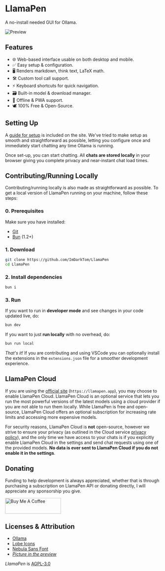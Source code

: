 # LlamaPen

A no-install needed GUI for Ollama.

![Preview](https://github.com/user-attachments/assets/f16f82f4-9759-4b7d-8b8a-1abe64407c9f)

## Features

- 🌐 Web-based interface usable on both desktop and mobile.
- ✅ Easy setup & configuration.
- 🖥️ Renders markdown, think text, LaTeX math.
- 🛠️ Custom tool call support.
- ⚡ Keyboard shortcuts for quick navigation.
- 🗃️ Built-in model & download manager.
- 🔌 Offline & PWA support.
- 🕊️ 100% Free & Open-Source.

## Setting Up

A [guide for setup](https://llamapen.app/guide) is included on the site. We've tried to make setup as smooth and straightforward as possible, letting you configure once and immediately start chatting any time Ollama is running.

Once set-up, you can start chatting. All **chats are stored locally** in your browser giving you complete privacy and near-instant chat load times.

## Contributing/Running Locally

Contributing/running locally is also made as straightforward as possible. To get a local version of LlamaPen running on your machine, follow these steps:

### 0. Prerequisites

Make sure you have installed:

- [Git](https://git-scm.com/downloads)
- [Bun](https://bun.sh/) (1.2+)

### 1. Download

```bash
git clone https://github.com/ImDarkTom/LlamaPen
cd LlamaPen
```

### 2. Install dependencies

```bash
bun i
```

### 3. Run

If you want to run in **developer mode** and see changes in your code updated live, do:

```bash
bun dev
```

If you want to just **run locally** with no overhead, do:

```bash
bun run local
```

*That's it!* If you are contributing and using VSCode you can optionally install the extensions in the `extensions.json` file for a smoother development experience.

## LlamaPen Cloud

If you are using the [official site](https://llamapen.app/) (`https://llamapen.app`), you may choose to enable LlamaPen Cloud. LlamaPen Cloud is an optional service that lets you run the most powerful versions of the latest models using a cloud provider if you are not able to run them locally. While LlamaPen is free and open-source, LlamaPen Cloud offers an optional subscription for increasing rate limits and accessing more expensive models. 

For security reasons, LlamaPen Cloud is **not** open-source, however we strive to ensure your privacy (as outlined in the Cloud service [privacy policy](https://cloud.llamapen.app/privacy)), and the only time we have access to your chats is if you explicitly enable LlamaPen Cloud in the settings and send chat requests using one of the provided models. **No data is ever sent to LlamaPen Cloud if you do not enable it in the settings**.

## Donating

Funding to help development is always appreciated, whether that is through purchasing a subscription on LlamaPen API or donating directly, I will appreciate any sponsorship you give. 

<a href="https://www.buymeacoffee.com/ImDarkTom" target="_blank"><img src="https://cdn.buymeacoffee.com/buttons/v2/default-yellow.png" alt="Buy Me A Coffee" height="51" width="181"></a>

## Licenses & Attribution

- [Ollama](https://github.com/ollama/ollama)
- [Lobe Icons](https://github.com/lobehub/lobe-icons)
- [Nebula Sans Font](https://www.nebulasans.com/)
- [*Picture in the preview*](https://commons.wikimedia.org/w/index.php?curid=145806133)

*LlamaPen* is [AGPL-3.0](https://github.com/ImDarkTom/LlamaPen?tab=AGPL-3.0-1-ov-file)
